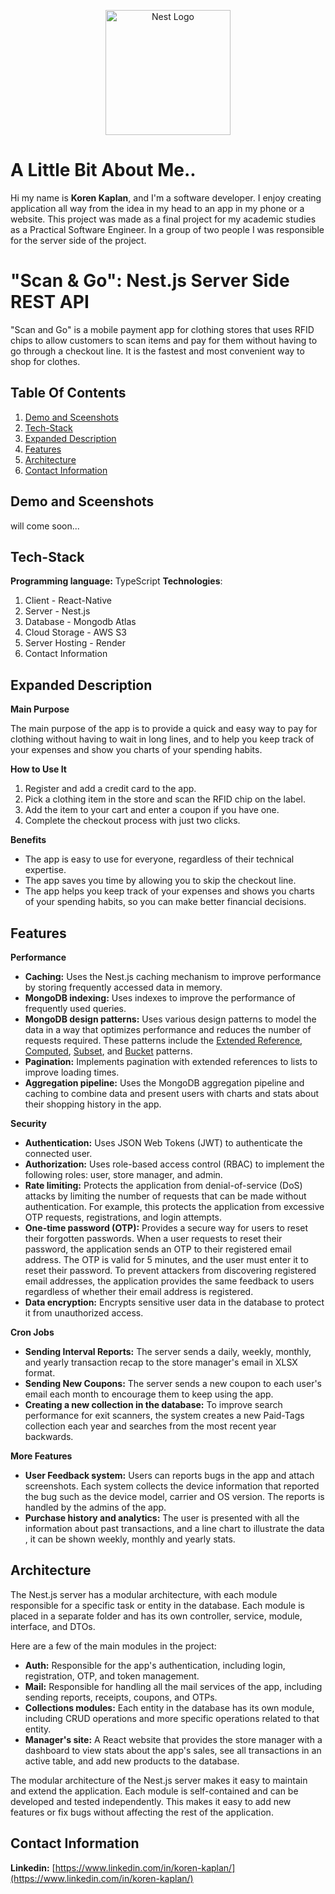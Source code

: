 <p align="center">
  <a href="http://nestjs.com/" target="blank"><img src="https://nestjs.com/img/logo-small.svg" width="200" alt="Nest Logo" /></a>
</p>

# A Little Bit About Me..

Hi my name is **Koren Kaplan**, and I'm a software developer. I enjoy creating application all way from the idea in my head to an app in my phone or a website.
 This project was made as a final project for my academic studies as a Practical Software Engineer. In a group of two people I was responsible for the server side of the project.

# "Scan & Go": Nest.js Server Side REST API

"Scan and Go" is a mobile payment app for clothing stores that uses RFID chips to allow customers to scan items and pay for them without having to go through a checkout line. It is the fastest and most convenient way to shop for clothes.


## Table Of Contents
1. [Demo and Sceenshots](#demo-and-sceenshots)
2. [Tech-Stack](#tech-stack)
3. [Expanded Description](#expanded-description)
4. [Features](#features)
5. [Architecture](#architecture)
6. [Contact Information](#contact-information)

## Demo and Sceenshots
will come soon...

## Tech-Stack
**Programming language:** TypeScript
**Technologies**:
 1. Client - React-Native
 2. Server - Nest.js 
 3. Database - Mongodb Atlas
 4. Cloud Storage - AWS S3
 5. Server Hosting - Render
 6. Contact Information


## Expanded Description
**Main Purpose**

The main purpose of the app is to provide a quick and easy way to pay for clothing without having to wait in long lines, and to help you keep track of your expenses and show you charts of your spending habits.

**How to Use It**

1.  Register and add a credit card to the app.
2.  Pick a clothing item in the store and scan the RFID chip on the label.
3.  Add the item to your cart and enter a coupon if you have one.
4.  Complete the checkout process with just two clicks.

**Benefits**

-   The app is easy to use for everyone, regardless of their technical expertise.
-   The app saves you time by allowing you to skip the checkout line.
-   The app helps you keep track of your expenses and shows you charts of your spending habits, so you can make better financial decisions.
  
 ## Features

**Performance**

-   **Caching:** Uses the Nest.js caching mechanism to improve performance by storing frequently accessed data in memory.
-   **MongoDB indexing:** Uses indexes to improve the performance of frequently used queries.
-   **MongoDB design patterns:** Uses various design patterns to model the data in a way that optimizes performance and reduces the number of requests required. These patterns include the [Extended Reference](https://www.mongodb.com/blog/post/building-with-patterns-the-extended-reference-pattern), [Computed](https://www.mongodb.com/blog/post/building-with-patterns-the-computed-pattern), [Subset](https://www.mongodb.com/blog/post/building-with-patterns-the-subset-pattern), and [Bucket](https://www.mongodb.com/blog/post/building-with-patterns-the-bucket-pattern) patterns.
-   **Pagination:** Implements pagination with extended references to lists to improve loading times.
-   **Aggregation pipeline:** Uses the MongoDB aggregation pipeline and caching to combine data and present users with charts and stats about their shopping history in the app.

**Security**

 -   **Authentication:** Uses JSON Web Tokens (JWT) to authenticate the connected user.
 -   **Authorization:** Uses role-based access control (RBAC) to implement the following roles: user, store manager, and admin.
 -   **Rate limiting:** Protects the application from denial-of-service (DoS) attacks by limiting the number of requests that can be made without authentication. For example, this protects the application from excessive OTP requests, registrations, and login attempts.
 -   **One-time password (OTP):** Provides a secure way for users to reset their forgotten passwords. When a user requests to reset their password, the application sends an OTP to their registered email address. The OTP is valid for 5 minutes, and the user must enter it to reset their password. To prevent attackers from discovering registered email addresses, the application provides the same feedback to users regardless of whether their email address is registered.
 -   **Data encryption:** Encrypts sensitive user data in the database to protect it from unauthorized access.


**Cron Jobs**

-   **Sending Interval Reports:** The server sends a daily, weekly, monthly, and yearly transaction recap to the store manager's email in XLSX format.
-   **Sending New Coupons:** The server sends a new coupon to each user's email each month to encourage them to keep using the app.
-   **Creating a new collection in the database:** To improve search performance for exit scanners, the system creates a new Paid-Tags collection each year and searches from the most recent year backwards.

**More Features**

- **User Feedback system:** Users can reports bugs in the app and attach screenshots. Each system collects the device information that reported the bug such as the device model, carrier and OS version. The reports is handled by the admins of the app.
- **Purchase history and analytics:** The user is presented with all the information about past transactions, and a line chart to illustrate the data , it can be shown weekly, monthly and yearly stats.

			
## Architecture

The Nest.js server has a modular architecture, with each module responsible for a specific task or entity in the database. Each module is placed in a separate folder and has its own controller, service, module, interface, and DTOs.

Here are a few of the main modules in the project:

-   **Auth:** Responsible for the app's authentication, including login, registration, OTP, and token management.
-   **Mail:** Responsible for handling all the mail services of the app, including sending reports, receipts, coupons, and OTPs.
-   **Collections modules:** Each entity in the database has its own module, including CRUD operations and more specific operations related to that entity. 
-   **Manager's site:** A React website that provides the store manager with a dashboard to view stats about the app's sales, see all transactions in an active table, and add new products to the database.


 The modular architecture of the Nest.js server makes it easy to maintain and extend the application. Each module is self-contained and can be developed and tested independently. This makes it easy to add new features or fix bugs without affecting the rest of the application.
## Contact Information
**Linkedin:**  [https://www.linkedin.com/in/koren-kaplan/](https://www.linkedin.com/in/koren-kaplan/)

 


 
